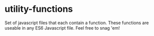 # utility-functions
Set of javascript files that each contain a function. These functions are useable in any ES6 Javascript file. Feel free to snag 'em!
